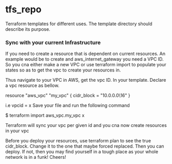 # tfs_repo
Terraform templates for different uses. The template directory should describe its purpose.

<h3>Sync with your current Infrastructure</h3>
If you need to create a resource that is dependent on current resources.
An example would be to create and aws_internet_gateway you need a VPC ID.
So you cna either make a new VPC or use terraform import to populate your
states so as to get the vpc to create your resources in.

Thus navigate to your VPC in AWS, get the vpc ID. In your template. Declare a
vpc resource as bellow.

resource "aws_vpc" "my_vpc" {
  cidr_block = "10.0.0.0\16"
}

i.e vpcid = x
Save your file and run the following command

$ terraform import aws_vpc.my_vpc x


Terraform will sync your vpc per given id and you cna now create resources in
your vpc

Before you deploy your resources, use terraform plan to see the true cidr_block.
Change it to the one that maybe forced replaced. Then you can deploy. If not,
then you may find yourself in a tough place as your whole network is in a funk!
Cheers!
